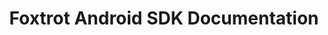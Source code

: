 ---
title: Foxtrot Android SDK Documentation

toc_footers:
  - <a href='https://foxtrotsystems.github.io/android-sdk-javadoc/'>Javadoc</a>

includes:
  - introduction
  - getting-started
  - models/user-created
  - models/optimized

search: true
---